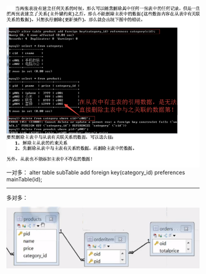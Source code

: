 ![](/外表/import.png)一对多： alter table subTable add foreign key\(category\_id\) preferences mainTable\(id\);



---

多对多： 

![](/assetsasd/import.png)


